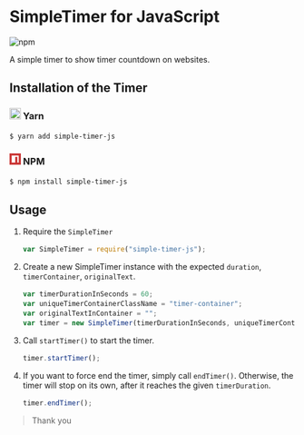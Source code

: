# SimpleTimer for JavaScript
![npm](https://img.shields.io/npm/v/simple-timer-js)

A simple timer to show timer countdown on websites.

## Installation of the Timer
### <img src="https://avatars1.githubusercontent.com/u/22247014?s=200&v=4" width="20" height="20"> Yarn
```bash
$ yarn add simple-timer-js
```
### <img src="https://raw.githubusercontent.com/github/explore/80688e429a7d4ef2fca1e82350fe8e3517d3494d/topics/npm/npm.png" width="20" height="20"> NPM
```bash
$ npm install simple-timer-js
```

## Usage
1. Require the `SimpleTimer`
    ```javascript
    var SimpleTimer = require("simple-timer-js");
    ````

1. Create a new SimpleTimer instance with the expected `duration`, `timerContainer`, `originalText`.
    ```javascript
    var timerDurationInSeconds = 60;
    var uniqueTimerContainerClassName = "timer-container";
    var originalTextInContainer = "";
    var timer = new SimpleTimer(timerDurationInSeconds, uniqueTimerContainerClassName, originalTextInContainer);
    ```

1. Call `startTimer()` to start the timer.
    ```javascript
    timer.startTimer();
    ```

1. If you want to force end the timer, simply call `endTimer()`. Otherwise, the timer will stop on its own, after it reaches the given `timerDuration`.
    ```javascript
    timer.endTimer();
    ```
>Thank you
